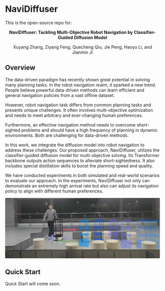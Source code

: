 # NaviDiffuser

This is the open-source repo for:

**<center>NaviDiffuser: Tackling Multi-Objective Robot Navigation by Classifier-Guided Diffusion Model</center>**            
<center>Xuyang Zhang, Ziyang Feng, Quecheng Qiu, Jie Peng, Haoyu Li, and Jianmin Ji</center>

## Overview

The data-driven paradigm has recently shown great potential in solving many planning tasks. In the robot navigation realm, it sparked a new trend. People believe powerful data-driven methods can learn efficient and general navigation policies from a vast offline dataset. 

However, robot navigation task differs from common planning tasks and presents unique challenges. It often involves multi-objective optimization and needs to meet arbitrary and ever-changing human preferences. 

Furthermore, an effective navigation method needs to overcome short-sighted problems and should have a high frequency of planning in dynamic environments. Both are challenging for data-driven methods. 

In this work, we integrate the diffusion model into robot navigation to address these challenges. Our proposed approach, NaviDiffuser, utilizes the classifier-guided diffusion model for multi-objective solving. Its Transformer backbone outputs action sequences to alleviate short-sightedness. It also includes special distillation skills to boost the planning speed and quality.

We have conducted experiments in both simulated and real-world scenarios to evaluate our approach. In the experiments, NaviDiffuser not only can demonstrate an extremely high arrival rate but also can adjust its navigation policy to align with different human preferences.

![real-world example](./doc/real_world.jpeg)

## Quick Start

Quick Start will come soon.